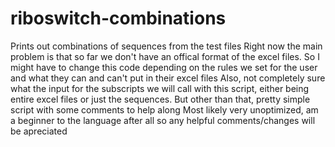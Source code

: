 # riboswitch-combinations
Prints out combinations of sequences from the test files
Right now the main problem is that so far we don't have an offical format of the excel files. So I might have to change this code depending on the rules we set for the user and what they can and can't put in their excel files
Also, not completely sure what the input for the subscripts we will call with this script, either being entire excel files or just the sequences. But other than that, pretty simple script with some comments to help along
Most likely very unoptimized, am a beginner to the language after all so any helpful comments/changes will be apreciated
